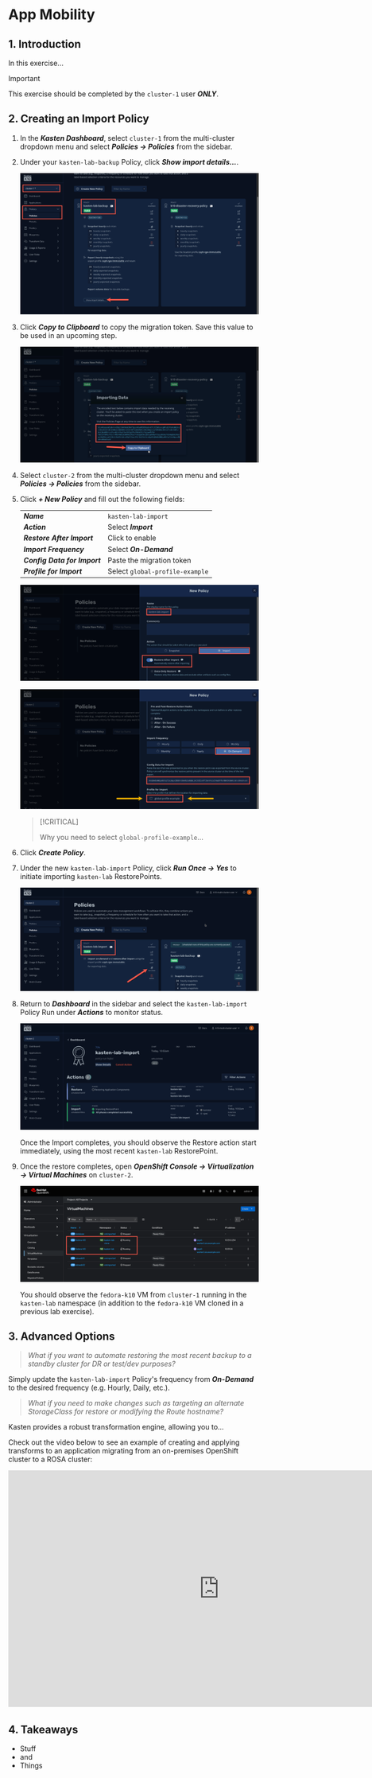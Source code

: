 # App Mobility

## 1. Introduction

In this exercise...

> [!IMPORTANT]
>
> This exercise should be completed by the `cluster-1` user ***ONLY***.

## 2. Creating an Import Policy

1. In the ***Kasten Dashboard***, select `cluster-1` from the multi-cluster dropdown menu and select ***Policies → Policies*** from the sidebar.

1. Under your `kasten-lab-backup` Policy, click ***Show import details...***.

    ![](static/mobility/1.png)

1. Click ***Copy to Clipboard*** to copy the migration token. Save this value to be used in an upcoming step.

    ![](static/mobility/2.png)

1. Select `cluster-2` from the multi-cluster dropdown menu and select ***Policies → Policies*** from the sidebar.

1. Click ***+ New Policy*** and fill out the following fields:

    | | |
    |---|---|
    | ***Name*** | `kasten-lab-import` |
    | ***Action*** | Select ***Import*** |
    | ***Restore After Import*** | Click to enable |
    | ***Import Frequency*** | Select ***On-Demand*** |
    | ***Config Data for Import*** | Paste the migration token |
    | ***Profile for Import*** | Select `global-profile-example` |

    ![](static/mobility/3.png)

    ![](static/mobility/3b.png)

    > [!CRITICAL]
    >
    > Why you need to select `global-profile-example`...

1. Click ***Create Policy***.

1. Under the new `kasten-lab-import` Policy, click ***Run Once → Yes*** to initiate importing `kasten-lab` RestorePoints.

    ![](static/mobility/4.png)

1. Return to ***Dashboard*** in the sidebar and select the `kasten-lab-import` Policy Run under ***Actions*** to monitor status.

    ![](static/mobility/5.png)

    Once the Import completes, you should observe the Restore action start immediately, using the most recent `kasten-lab` RestorePoint.

1. Once the restore completes, open ***OpenShift Console → Virtualization → Virtual Machines*** on `cluster-2`.
   
    ![](static/mobility/6.png)
   
    You should observe the `fedora-k10` VM from `cluster-1` running in the `kasten-lab` namespace (in addition to the `fedora-k10` VM cloned in a previous lab exercise).

## 3. Advanced Options

> *What if you want to automate restoring the most recent backup to a standby cluster for DR or test/dev purposes?*

Simply update the `kasten-lab-import` Policy's frequency from ***On-Demand*** to the desired frequency (e.g. Hourly, Daily, etc.). 

> *What if you need to make changes such as targeting an alternate StorageClass for restore or modifying the Route hostname?*

Kasten provides a robust transformation engine, allowing you to...

Check out the video below to see an example of creating and applying transforms to an application migrating from an on-premises OpenShift cluster to a ROSA cluster:

<iframe width="847" height="476" src="https://www.youtube.com/embed/qocZk5fdxsY" title="Scaling Restore Operations with K10 Transform Sets" frameborder="0" allow="accelerometer; autoplay; clipboard-write; encrypted-media; gyroscope; picture-in-picture; web-share" referrerpolicy="strict-origin-when-cross-origin" allowfullscreen></iframe>

## 4. Takeaways

- Stuff
- and
- Things